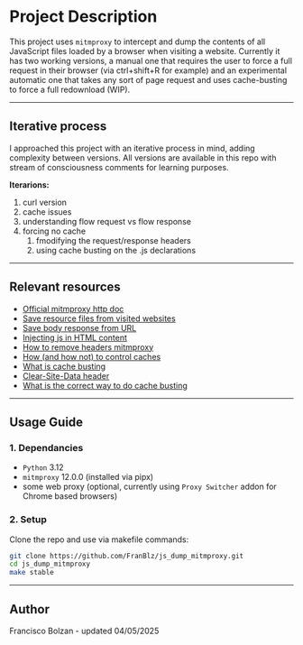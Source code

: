 # Project Description

This project uses `mitmproxy` to intercept and dump the contents of all JavaScript files loaded by a browser when visiting a website. 
Currently it has two working versions, a manual one that requires the user to force a full request in their browser (via ctrl+shift+R for example) and an experimental automatic one that takes any sort of page request and uses cache-busting to force a full redownload (WIP).

---

## Iterative process

I approached this project with an iterative process in mind, adding complexity between versions. All versions are available in this repo with stream of consciousness comments for learning purposes.

**Iterarions:**
1. curl version
2. cache issues
3. understanding flow request vs flow response
4. forcing no cache
   1. fmodifying the request/response headers
   2. using cache busting on the .js declarations

---

## Relevant resources
- [Official mitmproxy http doc](https://docs.mitmproxy.org/stable/api/mitmproxy/http.html)
- [Save resource files from visited websites](https://forums.gentoo.org/viewtopic-p-8817597.html?sid=b43ce5d86e9b152de33581dccb53263f)
- [Save body response from URL](https://stackoverflow.com/questions/48119483/save-body-response-from-specific-url-to-file-and-decode-it-using-mitmproxy)
- [Injecting js in HTML content](https://pankajmalhotra.com/Injecting-Javascript-In-HTML-Content-Using-MITM-Proxy)
- [How to remove headers mitmproxy](https://github.com/mitmproxy/mitmproxy/issues/3968)
- [How (and how not) to control caches](https://www.mnot.net/cache_docs/#CONTROL)
- [What is cache busting](https://www.curtiscode.dev/post/what-is-cache-busting)
- [Clear-Site-Data header](https://developer.mozilla.org/en-US/docs/Web/HTTP/Reference/Headers/Clear-Site-Data)
- [What is the correct way to do cache busting](https://forum.level1techs.com/t/cache-busting-whats-the-correct-way/183217/7)

---

## Usage Guide

### 1. Dependancies

- `Python` 3.12
- `mitmproxy` 12.0.0 (installed via pipx)
- some web proxy (optional, currently using `Proxy Switcher` addon for Chrome based browsers)

### 2. Setup

Clone the repo and use via makefile commands:

```bash
git clone https://github.com/FranBlz/js_dump_mitmproxy.git
cd js_dump_mitmproxy
make stable
```

---

## Author
Francisco Bolzan - updated 04/05/2025